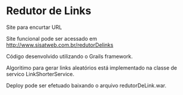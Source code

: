 Redutor de Links
==============

Site para encurtar URL

Site funcional pode ser acessado em http://www.sisatweb.com.br/redutorDelinks

Código desenvolvido utilizando o Grails framework.

Algoritimo para gerar links aleatórios está implementado na classe de servico LinkShorterService.

Deploy pode ser efetuado baixando o arquivo redutorDeLink.war.

